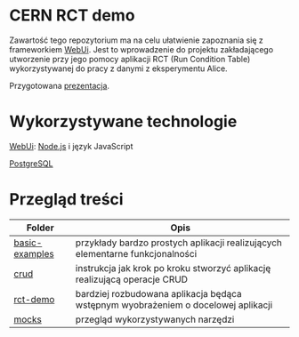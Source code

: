# CERN RCT demo
Zawartość tego repozytorium ma na celu ułatwienie zapoznania się z frameworkiem [WebUi](https://github.com/AliceO2Group/WebUi/tree/dev/Framework). Jest to wprowadzenie do projektu zakładającego utworzenie przy jego pomocy aplikacji RCT (Run Condition Table) wykorzystywanej do pracy z danymi z eksperymentu Alice.

Przygotowana [prezentacja](https://prezi.com/view/wTK4nNo1div9sAN68kqF).

# Wykorzystywane technologie
[WebUi](https://github.com/AliceO2Group/WebUi/tree/dev/Framework): [Node.js](https://nodejs.org) i język JavaScript

[PostgreSQL](https://www.postgresql.org)

# Przegląd treści
| Folder | Opis |
| -- | -- |
| [basic-examples](https://github.com/xsalonx/cern-rct-demo/tree/master/basic-examples) | przykłady bardzo prostych aplikacji realizujących elementarne funkcjonalności |
| [crud](https://github.com/xsalonx/cern-rct-demo/tree/master/crud) | instrukcja jak krok po kroku stworzyć aplikację realizującą operacje CRUD |
| [rct-demo](https://github.com/xsalonx/cern-rct-demo/tree/master/rct-demo) | bardziej rozbudowana aplikacja będąca wstępnym wyobrażeniem o docelowej aplikacji |
| [mocks](https://github.com/xsalonx/cern-rct-demo/tree/master/mocks) | przegląd wykorzystywanych narzędzi |
